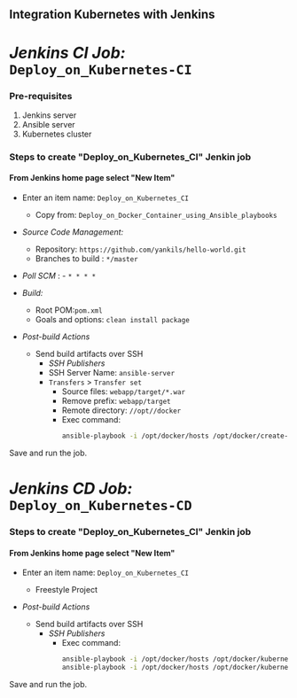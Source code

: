 ## Integration Kubernetes with Jenkins

# *Jenkins CI Job:* `Deploy_on_Kubernetes-CI`

### Pre-requisites

1. Jenkins server 
1. Ansible server
1. Kubernetes cluster
 
### Steps to create "Deploy_on_Kubernetes_CI" Jenkin job
#### From Jenkins home page select "New Item"
   - Enter an item name: `Deploy_on_Kubernetes_CI`
     - Copy from: `Deploy_on_Docker_Container_using_Ansible_playbooks`
     
   - *Source Code Management:*
      - Repository: `https://github.com/yankils/hello-world.git`
      - Branches to build : `*/master`  
   - *Poll SCM* :      - `* * * *`

   - *Build:*
     - Root POM:`pom.xml`
     - Goals and options: `clean install package`

 - *Post-build Actions*
   - Send build artifacts over SSH
     - *SSH Publishers*
      - SSH Server Name: `ansible-server`
       - `Transfers` >  `Transfer set`
           - Source files: `webapp/target/*.war`
	       - Remove prefix: `webapp/target`
	       - Remote directory: `//opt//docker`
	       - Exec command: 
                ```sh 
                ansible-playbook -i /opt/docker/hosts /opt/docker/create-simple-devops-image.yml --limit localhost;
                ```

Save and run the job.

# *Jenkins CD Job:* `Deploy_on_Kubernetes-CD`

### Steps to create "Deploy_on_Kubernetes_CI" Jenkin job
#### From Jenkins home page select "New Item"
   - Enter an item name: `Deploy_on_Kubernetes_CI`
     - Freestyle Project
	 
  - *Post-build Actions*  
    - Send build artifacts over SSH  
      - *SSH Publishers*  
	       - Exec command: 
                ```sh 
                ansible-playbook -i /opt/docker/hosts /opt/docker/kubernetes-athee010-deployment.yml;
                ansible-playbook -i /opt/docker/hosts /opt/docker/kubernetes-athee010-service.yml;
                ```
Save and run the job.
